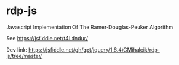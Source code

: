 # rdp-js
Javascript Implementation Of The Ramer-Douglas-Peuker Algorithm

See https://jsfiddle.net/t4Ldndur/

Dev link: https://jsfiddle.net/gh/get/jquery/1.6.4/CMihalcik/rdp-js/tree/master/
